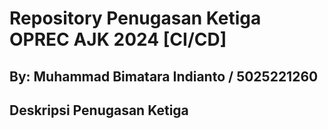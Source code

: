# Repository Penugasan Ketiga OPREC AJK 2024 [CI/CD]

## By: Muhammad Bimatara Indianto / 5025221260

## Deskripsi Penugasan Ketiga
